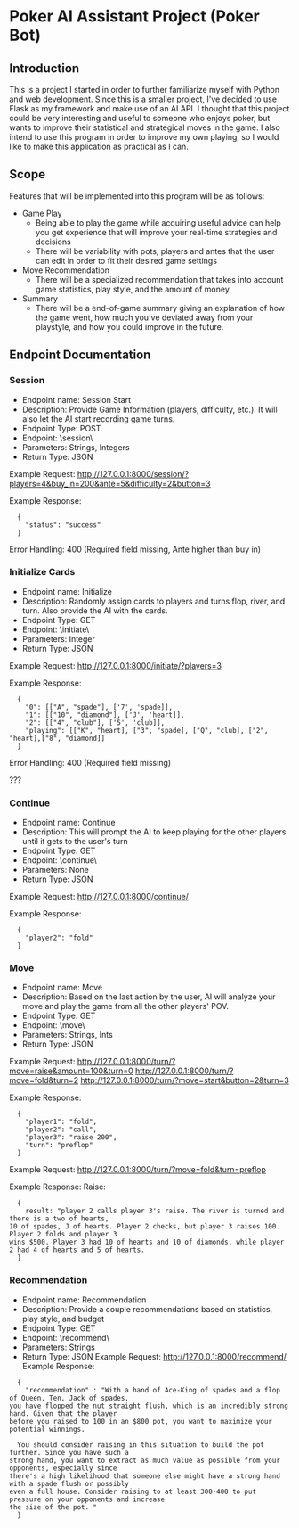 # Poker AI Assistant Project (Poker Bot)

## Introduction
This is a project I started in order to further familiarize myself with Python and web development. Since this is a smaller project, I've decided to use Flask as my framework and make use of an AI API. I thought that this project could be very interesting and useful to someone who enjoys poker, but wants to improve their statistical and strategical moves in the game. I also intend to use this program in order to improve my own playing, so I would like to make this application as practical as I can.

## Scope
Features that will be implemented into this program will be as follows:
* Game Play
  - Being able to play the game while acquiring useful advice can help you get experience that will improve your real-time strategies and decisions
  - There will be variability with pots, players and antes that the user can edit in order to fit their desired game settings
* Move Recommendation
  - There will be a specialized recommendation that takes into account game statistics, play style, and the amount of money
* Summary
  - There will be a end-of-game summary giving an explanation of how the game went, how much you've deviated away from your playstyle, and how you could improve in the future.


## Endpoint Documentation

### Session
* Endpoint name: Session Start
* Description: Provide Game Information (players, difficulty, etc.). It will also let the AI start recording game turns.
* Endpoint Type: POST
* Endpoint: \session\
* Parameters: Strings, Integers
* Return Type: JSON

Example Request:
  http://127.0.0.1:8000/session/?players=4&buy_in=200&ante=5&difficulty=2&button=3
  
Example Response:
```
  {
    "status": "success"
  }
```

Error Handling: 400 (Required field missing, Ante higher than buy in)

### Initialize Cards
* Endpoint name: Initialize
* Description: Randomly assign cards to players and turns flop, river, and turn. Also provide the AI with the cards.
* Endpoint Type: GET
* Endpoint: \initiate\
* Parameters: Integer
* Return Type: JSON

Example Request:
  http://127.0.0.1:8000/initiate/?players=3
  
Example Response:
```
  {
    "0": [["A", "spade"], ['7', 'spade]],
    "1": [["10", "diamond"], ['J', 'heart]],
    "2": [["4", "club"], ['5', 'club]],
    "playing": [["K", "heart], ["3", "spade], ["Q", "club], ["2", "heart],["8", "diamond]]
  }
```
Error Handling: 400 (Required field missing)

???
### Continue
* Endpoint name: Continue
* Description: This will prompt the AI to keep playing for the other players until it gets to the user's turn
* Endpoint Type: GET
* Endpoint: \continue\
* Parameters: None
* Return Type: JSON

Example Request:
  http://127.0.0.1:8000/continue/
  
Example Response:
```
  {
    "player2": "fold"
  }
``` 

### Move
* Endpoint name: Move
* Description: Based on the last action by the user, AI will analyze your move and play the game from all the other players' POV.
* Endpoint Type: GET
* Endpoint: \move\
* Parameters: Strings, Ints
* Return Type: JSON

Example Request:
  http://127.0.0.1:8000/turn/?move=raise&amount=100&turn=0
  http://127.0.0.1:8000/turn/?move=fold&turn=2
  http://127.0.0.1:8000/turn/?move=start&button=2&turn=3
  
Example Response:
```
  {
    "player1": "fold",
    "player2": "call",
    "player3": "raise 200",
    "turn": "preflop"
  } 
``` 

Example Request:
  http://127.0.0.1:8000/turn/?move=fold&turn=preflop
  
Example Response:
Raise:
```
  {
    result: "player 2 calls player 3's raise. The river is turned and there is a two of hearts, 
10 of spades, J of hearts. Player 2 checks, but player 3 raises 100. Player 2 folds and player 3
wins $500. Player 3 had 10 of hearts and 10 of diamonds, while player 2 had 4 of hearts and 5 of hearts. 
  }
```

### Recommendation
* Endpoint name: Recommendation
* Description: Provide a couple recommendations based on statistics, play style, and budget
* Endpoint Type: GET
* Endpoint: \recommend\
* Parameters: Strings
* Return Type: JSON 
Example Request:
  http://127.0.0.1:8000/recommend/
Example Response:
```
  {
    "recommendation" : "With a hand of Ace-King of spades and a flop of Queen, Ten, Jack of spades,
you have flopped the nut straight flush, which is an incredibly strong hand. Given that the player
before you raised to 100 in an $800 pot, you want to maximize your potential winnings.

  You should consider raising in this situation to build the pot further. Since you have such a
strong hand, you want to extract as much value as possible from your opponents, especially since
there's a high likelihood that someone else might have a strong hand with a spade flush or possibly
even a full house. Consider raising to at least 300-400 to put pressure on your opponents and increase
the size of the pot. "
  }
```



